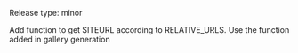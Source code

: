 Release type: minor

Add function to get SITEURL according to RELATIVE_URLS.
Use the function added in gallery generation
